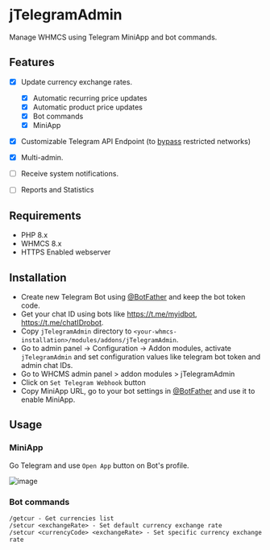 # jTelegramAdmin

Manage WHMCS using Telegram MiniApp and bot commands.


## Features
- [x] Update currency exchange rates.
  - [x] Automatic recurring price updates
  - [x] Automatic product price updates
  - [x] Bot commands
  - [x] MiniApp
- [x] Customizable Telegram API Endpoint (to [bypass](https://github.com/TsSaltan/Telegram-bot-api-php-proxy) restricted networks)
- [x] Multi-admin.
- [ ] Receive system notifications.
- [ ] Reports and Statistics


## Requirements
- PHP 8.x
- WHMCS 8.x
- HTTPS Enabled webserver

## Installation
- Create new Telegram Bot using [@BotFather](https://t.me/BotFather) and keep the bot token code.
- Get your chat ID using bots like https://t.me/myidbot, https://t.me/chatIDrobot.
- Copy `jTelegramAdmin` directory to `<your-whmcs-installation>/modules/addons/jTelegramAdmin`.
- Go to admin panel -> Configuration -> Addon modules, activate `jTelegramAdmin` and set configuration values like telegram bot token and admin chat IDs.
- Go to WHCMS admin panel > addon modules > jTelegramAdmin
- Click on `Set Telegram Webhook` button
- Copy MiniApp URL, go to your bot settings in [@BotFather](https://t.me/BotFather) and use it to enable MiniApp.

## Usage

### MiniApp
Go Telegram and use `Open App` button on Bot's profile.

![image](https://github.com/user-attachments/assets/62c1f2ed-a01b-4d3d-bfa4-68d597fb4674)

### Bot commands
```
/getcur - Get currencies list
/setcur <exchangeRate> - Set default currency exchange rate
/setcur <currencyCode> <exchangeRate> - Set specific currency exchange rate
```


